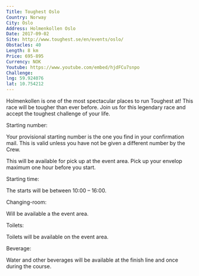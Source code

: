 ```yaml
---
Title: Toughest Oslo
Country: Norway
City: Oslo
Address: Holmenkollen Oslo
Date: 2017-09-02
Site: http://www.toughest.se/en/events/oslo/
Obstacles: 40
Length: 8 km
Price: 695-895
Currency: NOK
Youtube: https://www.youtube.com/embed/hjdFCu7snpo
Challenge: 
lng: 59.924076
lat: 10.754212
---
```


Holmenkollen is one of the most spectacular places to run Toughest at! This race will be tougher than ever before. Join us for this legendary race and accept the toughest challenge of your life.

Starting number:

Your  provisional starting number is the one you find in your confirmation mail. This is valid unless you have not be given a different number by the Crew.

This will be available for pick up at the event area. Pick up your envelop maximum one hour before you start.

Starting time:

The starts will be between 10:00 – 16:00.

Changing-room:

Will be available a the event area.

Toilets:

Toilets will be available on the event area.

Beverage:

Water and other beverages will be available at the finish line and once during the course.